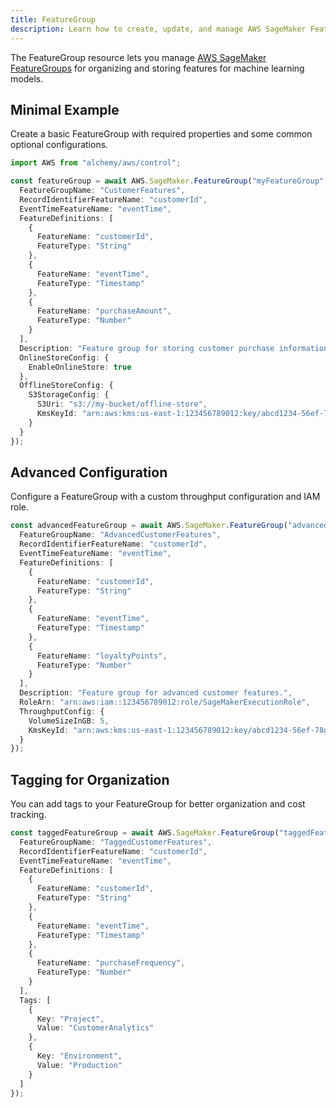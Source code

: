 ```yaml
---
title: FeatureGroup
description: Learn how to create, update, and manage AWS SageMaker FeatureGroups using Alchemy Cloud Control.
---
```


The FeatureGroup resource lets you manage [AWS SageMaker FeatureGroups](https://docs.aws.amazon.com/sagemaker/latest/userguide/) for organizing and storing features for machine learning models.

## Minimal Example

Create a basic FeatureGroup with required properties and some common optional configurations.

```ts
import AWS from "alchemy/aws/control";

const featureGroup = await AWS.SageMaker.FeatureGroup("myFeatureGroup", {
  FeatureGroupName: "CustomerFeatures",
  RecordIdentifierFeatureName: "customerId",
  EventTimeFeatureName: "eventTime",
  FeatureDefinitions: [
    {
      FeatureName: "customerId",
      FeatureType: "String"
    },
    {
      FeatureName: "eventTime",
      FeatureType: "Timestamp"
    },
    {
      FeatureName: "purchaseAmount",
      FeatureType: "Number"
    }
  ],
  Description: "Feature group for storing customer purchase information.",
  OnlineStoreConfig: {
    EnableOnlineStore: true
  },
  OfflineStoreConfig: {
    S3StorageConfig: {
      S3Uri: "s3://my-bucket/offline-store",
      KmsKeyId: "arn:aws:kms:us-east-1:123456789012:key/abcd1234-56ef-78gh-90ij-klmnopqrst"
    }
  }
});
```

## Advanced Configuration

Configure a FeatureGroup with a custom throughput configuration and IAM role.

```ts
const advancedFeatureGroup = await AWS.SageMaker.FeatureGroup("advancedFeatureGroup", {
  FeatureGroupName: "AdvancedCustomerFeatures",
  RecordIdentifierFeatureName: "customerId",
  EventTimeFeatureName: "eventTime",
  FeatureDefinitions: [
    {
      FeatureName: "customerId",
      FeatureType: "String"
    },
    {
      FeatureName: "eventTime",
      FeatureType: "Timestamp"
    },
    {
      FeatureName: "loyaltyPoints",
      FeatureType: "Number"
    }
  ],
  Description: "Feature group for advanced customer features.",
  RoleArn: "arn:aws:iam::123456789012:role/SageMakerExecutionRole",
  ThroughputConfig: {
    VolumeSizeInGB: 5,
    KmsKeyId: "arn:aws:kms:us-east-1:123456789012:key/abcd1234-56ef-78gh-90ij-klmnopqrst"
  }
});
```

## Tagging for Organization

You can add tags to your FeatureGroup for better organization and cost tracking.

```ts
const taggedFeatureGroup = await AWS.SageMaker.FeatureGroup("taggedFeatureGroup", {
  FeatureGroupName: "TaggedCustomerFeatures",
  RecordIdentifierFeatureName: "customerId",
  EventTimeFeatureName: "eventTime",
  FeatureDefinitions: [
    {
      FeatureName: "customerId",
      FeatureType: "String"
    },
    {
      FeatureName: "eventTime",
      FeatureType: "Timestamp"
    },
    {
      FeatureName: "purchaseFrequency",
      FeatureType: "Number"
    }
  ],
  Tags: [
    {
      Key: "Project",
      Value: "CustomerAnalytics"
    },
    {
      Key: "Environment",
      Value: "Production"
    }
  ]
});
```